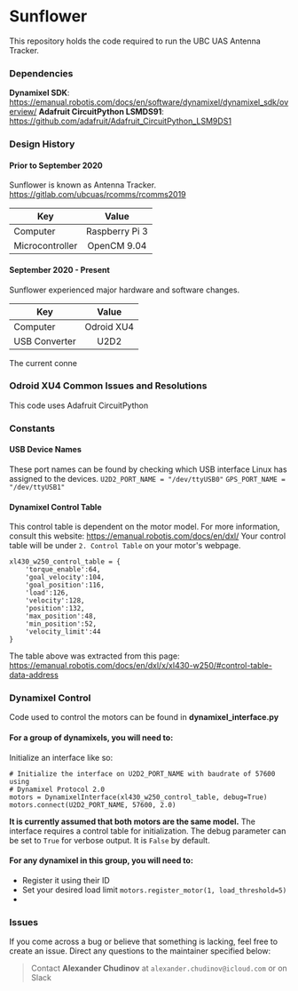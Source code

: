 # Sunflower

This repository holds the code required to run the UBC UAS Antenna Tracker.

### Dependencies
**Dynamixel SDK**: https://emanual.robotis.com/docs/en/software/dynamixel/dynamixel_sdk/overview/
**Adafruit CircuitPython LSMDS91**: https://github.com/adafruit/Adafruit_CircuitPython_LSM9DS1

### Design History
#### Prior to September 2020
Sunflower is known as Antenna Tracker.
https://gitlab.com/ubcuas/rcomms/rcomms2019

| Key  | Value |
| ------------- |:-------------:|
| Computer      | Raspberry Pi 3     |
| Microcontroller      | OpenCM 9.04     |

#### September 2020 - Present
Sunflower experienced major hardware and software changes.

| Key  | Value |
| ------------- |:-------------:|
| Computer      | Odroid XU4     |
| USB Converter      | U2D2     |

The current conne
### Odroid XU4 Common Issues and Resolutions
This code uses Adafruit CircuitPython

### Constants
#### USB Device Names
These port names can be found by checking which USB interface Linux has assigned to the devices.
`U2D2_PORT_NAME = "/dev/ttyUSB0"`
`GPS_PORT_NAME = "/dev/ttyUSB1"`

#### Dynamixel Control Table
This control table is dependent on the motor model.
For more information, consult this website: https://emanual.robotis.com/docs/en/dxl/
Your control table will be under `2. Control Table` on your motor's webpage.

```
xl430_w250_control_table = {
    'torque_enable':64,
    'goal_velocity':104,
    'goal_position':116,
    'load':126,
    'velocity':128,
    'position':132,
    'max_position':48,
    'min_position':52,
    'velocity_limit':44
}
```
The table above was extracted from this page:
https://emanual.robotis.com/docs/en/dxl/x/xl430-w250/#control-table-data-address

### Dynamixel Control
Code used to control the motors can be found in **dynamixel_interface.py**
#### For a group of dynamixels, you will need to:
Initialize an interface like so:
```
# Initialize the interface on U2D2_PORT_NAME with baudrate of 57600 using
# Dynamixel Protocol 2.0
motors = DynamixelInterface(xl430_w250_control_table, debug=True)
motors.connect(U2D2_PORT_NAME, 57600, 2.0)
```
**It is currently assumed that both motors are the same model.**
The interface requires a control table for initialization.
The debug parameter can be set to `True` for verbose output.
It is `False` by default.


#### For any dynamixel in this group, you will need to:
- Register it using their ID
- Set your desired load limit `motors.register_motor(1, load_threshold=5)`
-

### Issues
If you come across a bug or believe that something is lacking, feel free to create an issue.
Direct any questions to the maintainer specified below:
> Contact **Alexander Chudinov** at `alexander.chudinov@icloud.com` or on Slack
